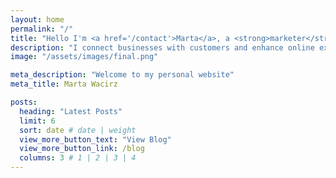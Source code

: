 ```yaml
---
layout: home
permalink: "/"
title: "Hello I'm <a href='/contact'>Marta</a>, a <strong>marketer</strong> and <em>designer</em>."
description: "I connect businesses with customers and enhance online experiences through improved website design. "
image: "/assets/images/final.png"

meta_description: "Welcome to my personal website"
meta_title: Marta Wacirz

posts:
  heading: "Latest Posts"
  limit: 6
  sort: date # date | weight
  view_more_button_text: "View Blog"
  view_more_button_link: /blog
  columns: 3 # 1 | 2 | 3 | 4
---
```

